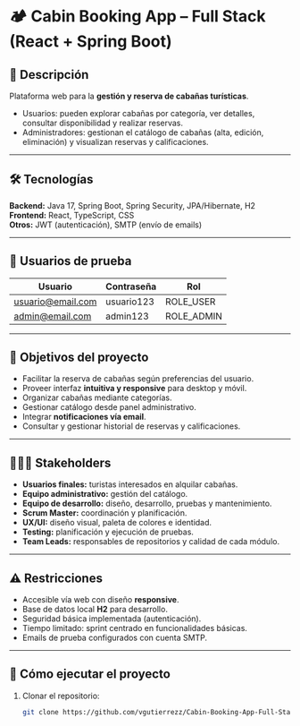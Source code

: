# 🏕️ Cabin Booking App – Full Stack (React + Spring Boot)


## 📖 Descripción
Plataforma web para la **gestión y reserva de cabañas turísticas**.  
- Usuarios: pueden explorar cabañas por categoría, ver detalles, consultar disponibilidad y realizar reservas.  
- Administradores: gestionan el catálogo de cabañas (alta, edición, eliminación) y visualizan reservas y calificaciones.

---

## 🛠 Tecnologías
**Backend:** Java 17, Spring Boot, Spring Security, JPA/Hibernate, H2  
**Frontend:** React, TypeScript, CSS  
**Otros:** JWT (autenticación), SMTP (envío de emails)

---

## 👤 Usuarios de prueba
| Usuario | Contraseña | Rol |
|---------|------------|-----|
| usuario@email.com | usuario123 | ROLE_USER |
| admin@email.com | admin123 | ROLE_ADMIN |

---

## 🎯 Objetivos del proyecto
- Facilitar la reserva de cabañas según preferencias del usuario.  
- Proveer interfaz **intuitiva y responsive** para desktop y móvil.  
- Organizar cabañas mediante categorías.  
- Gestionar catálogo desde panel administrativo.  
- Integrar **notificaciones vía email**.  
- Consultar y gestionar historial de reservas y calificaciones.

---

## 🧑‍🤝‍🧑 Stakeholders
- **Usuarios finales:** turistas interesados en alquilar cabañas.  
- **Equipo administrativo:** gestión del catálogo.  
- **Equipo de desarrollo:** diseño, desarrollo, pruebas y mantenimiento.  
- **Scrum Master:** coordinación y planificación.  
- **UX/UI:** diseño visual, paleta de colores e identidad.  
- **Testing:** planificación y ejecución de pruebas.  
- **Team Leads:** responsables de repositorios y calidad de cada módulo.

---

## ⚠️ Restricciones
- Accesible vía web con diseño **responsive**.  
- Base de datos local **H2** para desarrollo.  
- Seguridad básica implementada (autenticación).  
- Tiempo limitado: sprint centrado en funcionalidades básicas.  
- Emails de prueba configurados con cuenta SMTP.

---

## 🚀 Cómo ejecutar el proyecto
1. Clonar el repositorio:
   ```bash
   git clone https://github.com/vgutierrezz/Cabin-Booking-App-Full-Stack-React-Spring-Boot.git
